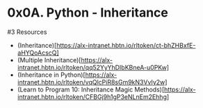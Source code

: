 # 0x0A. Python - Inheritance
#3 Resources
- (Inheritance)[https://alx-intranet.hbtn.io/rltoken/ct-bhZHBxfE-aHYQoAcscQ]
- (Multiple Inheritance)[https://alx-intranet.hbtn.io/rltoken/qq52YyYhDIbKBneA-u0PKw]
- (Inheritance in Python)[https://alx-intranet.hbtn.io/rltoken/vqQlcPiR8sGm9kN3VvIy2w]
- (Learn to Program 10: Inheritance Magic Methods)[https://alx-intranet.hbtn.io/rltoken/CFBGj9h1gP3eNLnEm2Ehhg]